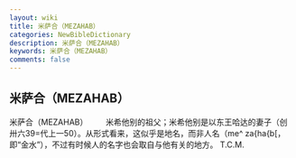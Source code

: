 ```yaml
---
layout: wiki
title: 米萨合（MEZAHAB）
categories: NewBibleDictionary
description: 米萨合（MEZAHAB）
keywords: 米萨合（MEZAHAB）
comments: false
---
```


## 米萨合（MEZAHAB）



米萨合（MEZAHAB）
　　米希他别的祖父；米希他别是以东王哈达的妻子（创卅六39=代上一50）。从形式看来，这似乎是地名，而非人名（me^ za{ha{b[，即“金水”），不过有时候人的名字也会取自与他有关的地方。
T.C.M.




